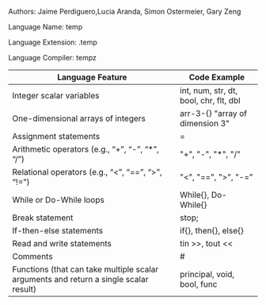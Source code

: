 Authors: Jaime Perdiguero,Lucia Aranda, Simon Ostermeier, Gary Zeng

Language Name: temp 

Language Extension: .temp

Language Compiler: tempz

| Language Feature  | Code Example |
| ------------- | ------------- |
| Integer scalar variables | int, num, str, dt, bool, chr, flt, dbl |
| One-dimensional arrays of integers |  arr-3-{}  "array of dimension 3"|
| Assignment statements | = |
| Arithmetic operators (e.g., “+”, “-”, “*”, “/”) | "+", "-", "*", "/" |
| Relational operators (e.g., “<”, “==”, “>”, “!=”) | "<", "==", ">", "-="|
| While or Do-While loops | While{},  Do-While{} |
| Break statement | stop; |
| If-then-else statements	| if{}, then{}, else{} |
| Read and write statements | tin >>, tout <<|
| Comments | # |
| Functions (that can take multiple scalar arguments and return a single scalar result) | principal, void, bool, func |
